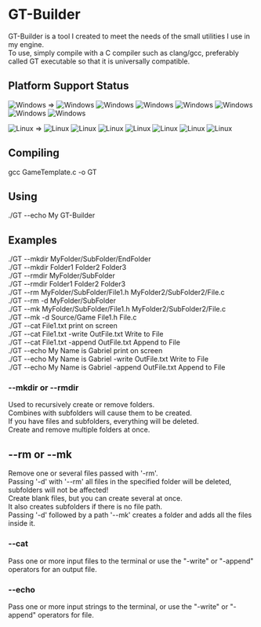 # GT-Builder
GT-Builder is a tool I created to meet the needs of the small utilities I use in my engine.  
To use, simply compile with a C compiler such as clang/gcc, preferably called GT executable so that it is universally compatible.  

## Platform Support Status
![Windows](https://img.shields.io/badge/Windows-Supported-green) =>
![Windows](https://img.shields.io/badge/guid-OK-green)
![Windows](https://img.shields.io/badge/mkdir-OK-green)
![Windows](https://img.shields.io/badge/rmdir-OK-green)
![Windows](https://img.shields.io/badge/rm-NOT-red)
![Windows](https://img.shields.io/badge/mk-NOT-red)
![Windows](https://img.shields.io/badge/cat-OK-green)
![Windows](https://img.shields.io/badge/echo-OK-green)  

![Linux](https://img.shields.io/badge/Linux-Supported-green) =>
![Linux](https://img.shields.io/badge/uuid-OK-green)
![Linux](https://img.shields.io/badge/mkdir-OK-green)
![Linux](https://img.shields.io/badge/rmdir-OK-green)
![Linux](https://img.shields.io/badge/rm-OK-green)
![Linux](https://img.shields.io/badge/mk-OK-green)
![Linux](https://img.shields.io/badge/cat-OK-green)
![Linux](https://img.shields.io/badge/echo-OK-green)  

## Compiling
gcc GameTemplate.c -o GT
## Using
./GT --echo My GT-Builder

## Examples
./GT --mkdir MyFolder/SubFolder/EndFolder  
./GT --mkdir Folder1 Folder2 Folder3  
./GT --rmdir MyFolder/SubFolder  
./GT --rmdir Folder1 Folder2 Folder3  
./GT --rm MyFolder/SubFolder/File1.h MyFolder2/SubFolder2/File.c  
./GT --rm -d MyFolder/SubFolder  
./GT --mk  MyFolder/SubFolder/File1.h MyFolder2/SubFolder2/File.c  
./GT --mk  -d Source/Game File1.h File.c  
./GT --cat File1.txt print on screen  
./GT --cat File1.txt -write OutFile.txt Write to File  
./GT --cat File1.txt -append OutFile.txt Append to File  
./GT --echo My Name is Gabriel print on screen  
./GT --echo My Name is Gabriel -write OutFile.txt Write to File  
./GT --echo My Name is Gabriel -append OutFile.txt Append to File  

### --mkdir or --rmdir
Used to recursively create or remove folders.  
Combines with subfolders will cause them to be created.  
If you have files and subfolders, everything will be deleted.  
Create and remove multiple folders at once.

## --rm or --mk
Remove one or several files passed with '-rm'.  
Passing '-d' with '--rm' all files in the specified folder will be deleted, subfolders will not be affected!  
Create blank files, but you can create several at once.  
It also creates subfolders if there is no file path.  
Passing '-d' followed by a path '--mk' creates a folder and adds all the files inside it.  

### --cat
Pass one or more input files to the terminal or use the "-write" or "-append" operators for an output file.
### --echo
Pass one or more input strings to the terminal, or use the "-write" or "-append" operators for file.  

